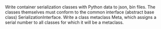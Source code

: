 Write container serialization classes with Python data to json, bin files. The classes themselves must conform to the common interface (abstract base class) SerializationInterface.
Write a class metaclass Meta, which assigns a serial number to all classes for which it will be a metaclass.
